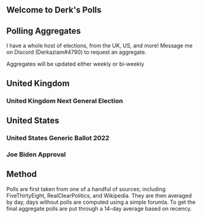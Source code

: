 ## Welcome to Derk's Polls

## Polling Aggregates

I have a whole host of elections, from the UK, US, and more! Message me on Discord (Derkaziam#4790) to request an aggregate.

Aggregates will be updated either weekly or bi-weekly

## United Kingdom

### United Kingdom Next General Election
<div class="flourish-embed flourish-chart" data-src="visualisation/10672849"><script src="https://public.flourish.studio/resources/embed.js"></script></div>

## United States

### United States Generic Ballot 2022
<div class="flourish-embed flourish-chart" data-src="visualisation/10673157"><script src="https://public.flourish.studio/resources/embed.js"></script></div>

### Joe Biden Approval

<div class="flourish-embed flourish-chart" data-src="visualisation/10718866"><script src="https://public.flourish.studio/resources/embed.js"></script></div>

## Method

Polls are first taken from one of a handful of sources; including FiveThirtyEight, RealClearPolitics, and Wikipedia. They are then averaged by day, days without polls are computed using a simple forumla. To get the final aggregate polls are put through a 14-day average based on recency.
